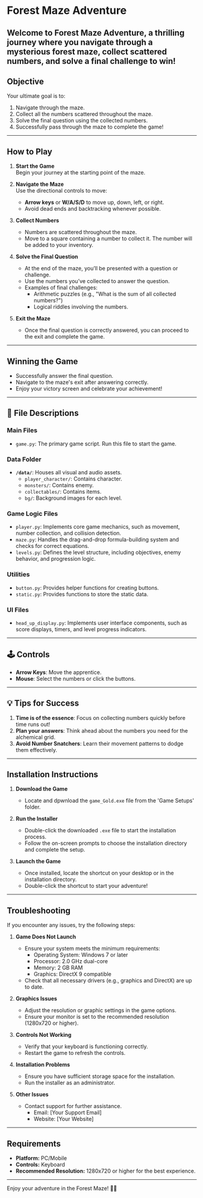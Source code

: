
# **Forest Maze Adventure**

Welcome to **Forest Maze Adventure**, a thrilling journey where you navigate through a mysterious forest maze, collect scattered numbers, and solve a final challenge to win!
---

## **Objective**

Your ultimate goal is to:  
1. Navigate through the maze.  
2. Collect all the numbers scattered throughout the maze.  
3. Solve the final question using the collected numbers.  
4. Successfully pass through the maze to complete the game!

---

## **How to Play**

1. **Start the Game**  
   Begin your journey at the starting point of the maze.

2. **Navigate the Maze**  
   Use the directional controls to move:
   - **Arrow keys** or **W/A/S/D** to move up, down, left, or right.
   - Avoid dead ends and backtracking whenever possible.

3. **Collect Numbers**  
   - Numbers are scattered throughout the maze.
   - Move to a square containing a number to collect it. The number will be added to your inventory.

4. **Solve the Final Question**  
   - At the end of the maze, you’ll be presented with a question or challenge.  
   - Use the numbers you’ve collected to answer the question.
   - Examples of final challenges:
     - Arithmetic puzzles (e.g., "What is the sum of all collected numbers?")
     - Logical riddles involving the numbers.

5. **Exit the Maze**  
   - Once the final question is correctly answered, you can proceed to the exit and complete the game.

---

## **Winning the Game**
- Successfully answer the final question.
- Navigate to the maze's exit after answering correctly.
- Enjoy your victory screen and celebrate your achievement!

---

## 📂 File Descriptions

### **Main Files**
- `game.py`: The primary game script. Run this file to start the game.

### **Data Folder**
- **`/data/`**: Houses all visual and audio assets.
  - `player_character/`: Contains character.
  - `monsters/`: Contains enemy.
  - `collectables/`: Contains items.
  - `bg/`: Background images for each level.

### **Game Logic Files**
- `player.py`: Implements core game mechanics, such as movement, number collection, and collision detection.
- `maze.py`: Handles the drag-and-drop formula-building system and checks for correct equations.
- `levels.py`: Defines the level structure, including objectives, enemy behavior, and progression logic.

### **Utilities**
- `button.py`: Provides helper functions for creating buttons.
- `static.py`: Provides functions to store the static data.

### **UI Files**
- `head_up_display.py`: Implements user interface components, such as score displays, timers, and level progress indicators.

---

## 🕹️ Controls

- **Arrow Keys**: Move the apprentice.
- **Mouse**: Select the numbers or click the buttons.

---

## 💡 Tips for Success

1. **Time is of the essence**: Focus on collecting numbers quickly before time runs out!
2. **Plan your answers**: Think ahead about the numbers you need for the alchemical grid.
3. **Avoid Number Snatchers**: Learn their movement patterns to dodge them effectively.

---

## **Installation Instructions**

1. **Download the Game**  
   - Locate and dpwnload the `game_Gold.exe` file from the 'Game Setups' folder.
   
2. **Run the Installer**  
   - Double-click the downloaded `.exe` file to start the installation process.
   - Follow the on-screen prompts to choose the installation directory and complete the setup.

3. **Launch the Game**  
   - Once installed, locate the shortcut on your desktop or in the installation directory.
   - Double-click the shortcut to start your adventure!

---

## **Troubleshooting**

If you encounter any issues, try the following steps:

1. **Game Does Not Launch**  
   - Ensure your system meets the minimum requirements:
     - Operating System: Windows 7 or later
     - Processor: 2.0 GHz dual-core
     - Memory: 2 GB RAM
     - Graphics: DirectX 9 compatible
   - Check that all necessary drivers (e.g., graphics and DirectX) are up to date.

2. **Graphics Issues**  
   - Adjust the resolution or graphic settings in the game options.
   - Ensure your monitor is set to the recommended resolution (1280x720 or higher).

3. **Controls Not Working**  
   - Verify that your keyboard is functioning correctly.
   - Restart the game to refresh the controls.

4. **Installation Problems**  
   - Ensure you have sufficient storage space for the installation.
   - Run the installer as an administrator.

5. **Other Issues**  
   - Contact support for further assistance.
     - Email: [Your Support Email]  
     - Website: [Your Website]

---

## **Requirements**

- **Platform:** PC/Mobile  
- **Controls:** Keyboard
- **Recommended Resolution:** 1280x720 or higher for the best experience.

---

Enjoy your adventure in the Forest Maze! 🌲✨
